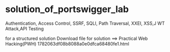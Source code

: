 # solution_of_portswigger_lab
Authentication, Access Control, SSRF, SQLI, Path Traversal, XXEI, XSS,J WT Attack,API Testing



for a structured solution 
Download file for solution ==> ‎Practical Web Hacking(PWH) 1782063df08b8088a0e0dfca68480fe1.html
